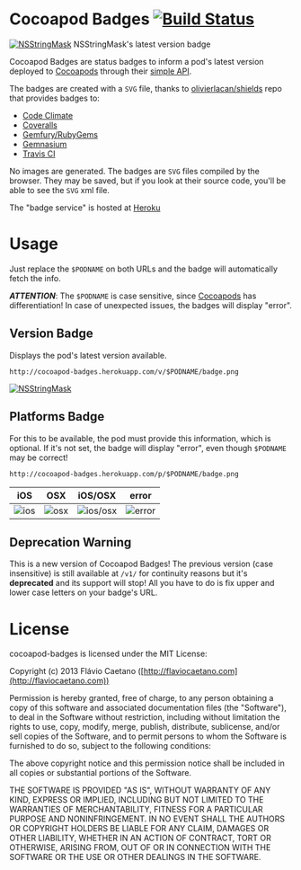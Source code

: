 Cocoapod Badges [![Build Status](https://travis-ci.org/fjcaetano/cocoapod-badges.png)](https://travis-ci.org/fjcaetano/cocoapod-badges)
===============

[![NSStringMask](http://cocoapod-badges.herokuapp.com/v/NSStringMask/badge.png)](http://cocoadocs.org/docsets/NSStringMask) NSStringMask's latest version badge

Cocoapod Badges are status badges to inform a pod's latest version deployed to [Cocoapods] through their [simple API](https://github.com/CocoaPods/cocoapods.org/commit/8ef51c7890c33ad899e8130b9e778c740c5c7f61).

The badges are created with a `SVG` file, thanks to [olivierlacan/shields](https://github.com/olivierlacan/shields) repo that provides badges to:

- [Code Climate](https://codeclimate.com/changelog/510d4fde56b102523a0004bf)
- [Coveralls](https://coveralls.io/r/kaize/nastachku)
- [Gemfury/RubyGems](http://badge.fury.io/)
- [Gemnasium](http://blog.tech-angels.com/post/43141047457/gemnasium-v3-aka-gemnasium)
- [Travis CI](http://about.travis-ci.org/docs/user/status-images/)

No images are generated. The badges are `SVG` files compiled by the browser. They may be saved, but if you look at their source code, you'll be able to see the `SVG` xml file.

The "badge service" is hosted at [Heroku](https://www.heroku.com/)

# Usage

Just replace the `$PODNAME` on both URLs and the badge will automatically fetch the info.

**_ATTENTION_**: The `$PODNAME` is case sensitive, since [Cocoapods] has differentiation! In case of unexpected issues, the badges will display "error".

## Version Badge

Displays the pod's latest version available.

	http://cocoapod-badges.herokuapp.com/v/$PODNAME/badge.png

[![NSStringMask](http://cocoapod-badges.herokuapp.com/v/NSStringMask/badge.png)](http://cocoadocs.org/docsets/NSStringMask)

## Platforms Badge

For this to be available, the pod must provide this information, which is optional. If it's not set, the badge will display "error", even though `$PODNAME` may be correct!

	http://cocoapod-badges.herokuapp.com/p/$PODNAME/badge.png

iOS | OSX | iOS/OSX | error
--- | --- | ------- | -----
![ios](http://cocoapod-badges.herokuapp.com/p/AKLocationManager/badge.png) | ![osx](http://cocoapod-badges.herokuapp.com/p/DDQuicklookAdditionalViews/badge.png) | ![ios/osx](http://cocoapod-badges.herokuapp.com/p/AFNetworking/badge.png) | ![error](http://cocoapod-badges.herokuapp.com/p/Kiwi/badge.png)

## Deprecation Warning

This is a new version of Cocoapod Badges! The previous version (case insensitive) is still available at `/v1/` for continuity reasons but it's **deprecated** and its support will stop! All you have to do is fix upper and lower case letters on your badge's URL.

# License

cocoapod-badges is licensed under the MIT License:

Copyright (c) 2013 Flávio Caetano ([http://flaviocaetano.com](http://flaviocaetano.com))

Permission is hereby granted, free of charge, to any person obtaining a copy of this software and associated documentation files (the "Software"), to deal in the Software without restriction, including without limitation the rights to use, copy, modify, merge, publish, distribute, sublicense, and/or sell copies of the Software, and to permit persons to whom the Software is furnished to do so, subject to the following conditions:

The above copyright notice and this permission notice shall be included in all copies or substantial portions of the Software.

THE SOFTWARE IS PROVIDED "AS IS", WITHOUT WARRANTY OF ANY KIND, EXPRESS OR IMPLIED, INCLUDING BUT NOT LIMITED TO THE WARRANTIES OF MERCHANTABILITY, FITNESS FOR A PARTICULAR PURPOSE AND NONINFRINGEMENT. IN NO EVENT SHALL THE AUTHORS OR COPYRIGHT HOLDERS BE LIABLE FOR ANY CLAIM, DAMAGES OR OTHER LIABILITY, WHETHER IN AN ACTION OF CONTRACT, TORT OR OTHERWISE, ARISING FROM, OUT OF OR IN CONNECTION WITH THE SOFTWARE OR THE USE OR OTHER DEALINGS IN THE SOFTWARE.

[Cocoapods]: http://cocoapods.org